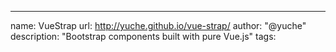---
name: VueStrap
url: http://yuche.github.io/vue-strap/
author: "@yuche"
description: "Bootstrap components built with pure Vue.js"
tags:

